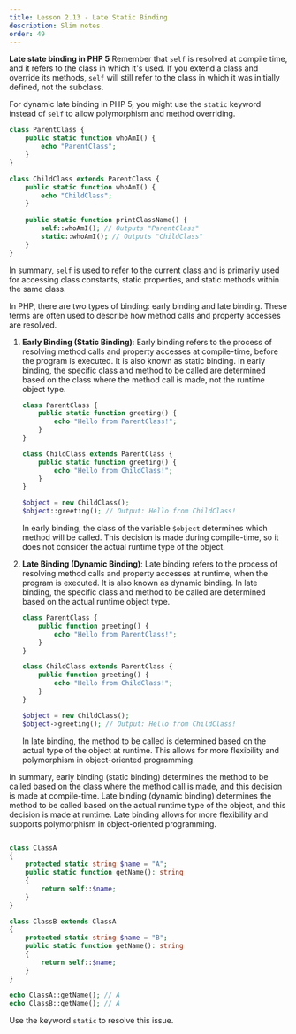 ```yaml
---
title: Lesson 2.13 - Late Static Binding
description: Slim notes.
order: 49
---
```


**Late state binding in PHP 5**
Remember that `self` is resolved at compile time, and it refers to the class in which it's used. If you extend a class and override its methods, `self` will still refer to the class in which it was initially defined, not the subclass. 

For dynamic late binding in PHP 5, you might use the `static` keyword instead of `self` to allow polymorphism and method overriding.

```php
class ParentClass {
    public static function whoAmI() {
        echo "ParentClass";
    }
}

class ChildClass extends ParentClass {
    public static function whoAmI() {
        echo "ChildClass";
    }
    
    public static function printClassName() {
        self::whoAmI(); // Outputs "ParentClass"
        static::whoAmI(); // Outputs "ChildClass"
    }
}
```

In summary, `self` is used to refer to the current class and is primarily used for accessing class constants, static properties, and static methods within the same class.



In PHP, there are two types of binding: early binding and late binding. These terms are often used to describe how method calls and property accesses are resolved.

1. **Early Binding (Static Binding)**:
   Early binding refers to the process of resolving method calls and property accesses at compile-time, before the program is executed. It is also known as static binding. In early binding, the specific class and method to be called are determined based on the class where the method call is made, not the runtime object type.

   ```php
   class ParentClass {
       public static function greeting() {
           echo "Hello from ParentClass!";
       }
   }

   class ChildClass extends ParentClass {
       public static function greeting() {
           echo "Hello from ChildClass!";
       }
   }

   $object = new ChildClass();
   $object::greeting(); // Output: Hello from ChildClass!
   ```

   In early binding, the class of the variable `$object` determines which method will be called. This decision is made during compile-time, so it does not consider the actual runtime type of the object.

2. **Late Binding (Dynamic Binding)**:
   Late binding refers to the process of resolving method calls and property accesses at runtime, when the program is executed. It is also known as dynamic binding. In late binding, the specific class and method to be called are determined based on the actual runtime object type.

   ```php
   class ParentClass {
       public function greeting() {
           echo "Hello from ParentClass!";
       }
   }

   class ChildClass extends ParentClass {
       public function greeting() {
           echo "Hello from ChildClass!";
       }
   }

   $object = new ChildClass();
   $object->greeting(); // Output: Hello from ChildClass!
   ```

   In late binding, the method to be called is determined based on the actual type of the object at runtime. This allows for more flexibility and polymorphism in object-oriented programming.

In summary, early binding (static binding) determines the method to be called based on the class where the method call is made, and this decision is made at compile-time. Late binding (dynamic binding) determines the method to be called based on the actual runtime type of the object, and this decision is made at runtime. Late binding allows for more flexibility and supports polymorphism in object-oriented programming.

```php

class ClassA
{
    protected static string $name = "A";
    public static function getName(): string
    {
        return self::$name;
    }
}

class ClassB extends ClassA
{
    protected static string $name = "B";
    public static function getName(): string
    {
        return self::$name;
    }
}
  
echo ClassA::getName(); // A
echo ClassB::getName(); // A

```


Use the keyword `static` to resolve this issue.
